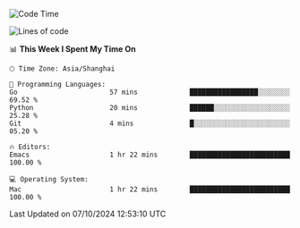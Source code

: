 <!--START_SECTION:waka-->
![Code Time](http://img.shields.io/badge/Code%20Time-2%2C214%20hrs%2049%20mins-blue)

![Lines of code](https://img.shields.io/badge/From%20Hello%20World%20I%27ve%20Written-308.1%20thousand%20lines%20of%20code-blue)

📊 **This Week I Spent My Time On** 

```text
🕑︎ Time Zone: Asia/Shanghai

💬 Programming Languages: 
Go                       57 mins             █████████████████░░░░░░░░   69.52 % 
Python                   20 mins             ██████░░░░░░░░░░░░░░░░░░░   25.28 % 
Git                      4 mins              █░░░░░░░░░░░░░░░░░░░░░░░░   05.20 % 

🔥 Editors: 
Emacs                    1 hr 22 mins        █████████████████████████   100.00 % 

💻 Operating System: 
Mac                      1 hr 22 mins        █████████████████████████   100.00 % 
```


 Last Updated on 07/10/2024 12:53:10 UTC
<!--END_SECTION:waka-->
